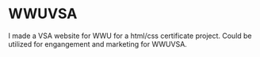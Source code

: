 # WWUVSA

I made a VSA website for WWU for a html/css certificate project.
Could be utilized for engangement and marketing for WWUVSA.
